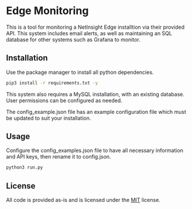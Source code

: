 # Edge Monitoring

This is a tool for monitoring a NetInsight Edge installtion via their provided API. This system includes email alerts,
as well as maintaining an SQL database for other systems such as Grafana to monitor. 

## Installation

Use the package manager to install all python dependencies.

```bash
pip3 install -r requirements.txt -y
```

This system also requires a MySQL installation, with an existing database. User permissions can be configured as needed.

The config_example.json file has an example configuration file which must be updated to suit your installation.

## Usage

Configure the config_examples.json file to have all necessary information and API keys, then rename it to config.json.

```bash
python3 run.py
```

## License
All code is provided as-is and is licensed under the [MIT](https://choosealicense.com/licenses/mit/) license.